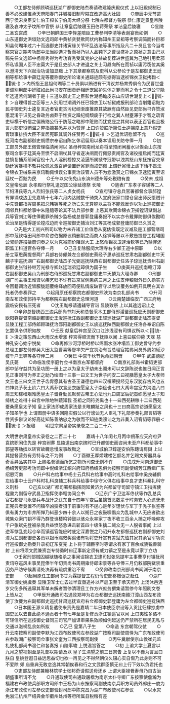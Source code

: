 <!-- { "loadSidebar": true } -->
　　○工部左侍郎顾璘巡抚湖广都御史陆杰奏请改建隆庆殿仪式  上以旧殿规制已善不必改建惟承天府阳春门并城楼旧制卑隘宜改造高大壮固
　　○庚辰中元节遣西宁侯宋良臣安仁伯王桓长宁伯周大经分祭  七陵左都督方锐祭  恭仁康定景皇帝陵寝及哀冲太子坟所中官祭  恭让章皇后陵寝玉田伯蒋荣祭  孝洁皇后陵寝
　　○显陵二圣玄宫成
　　○辛巳朝鲜国王李怿差陪臣工曹参判李清等表谢宴赉如例
　　○山东道御史洪垣劾文选司郎中黄祯贪婪欺罔状内称知州王显祖等考察调简而补巨郡知县何瑚年过六十而选御史并诸寅缘关节坏乱选法等事所指及凡二十员且言今当考察京官之期考功郎中法当妙选才哲而祯乃以人品钝下之曹世盛补之原祯之意由己以贿先任文选郎中杨育秀得为考功育秀受其党护之益故复荐进世盛冀为己地引用柔邪怀私误国人臣不忠莫大于是且吏部人才进退之关士习趋向所在而祯以庸污窃位其奚以澄清天下兴起治功请加显黜  上下其章都察院及吏科从公参论于是左都御史王廷相等都给事中薛廷宠等覆称御史所论诸关通踪迹颇有据得旨逮祯锦衣卫狱拷鞫＜锍-釒＞内所指王显祖何瑚等二十员俱以贿进有干清议并杨育秀俱令为民曹世盛更调别用郎中奸赃如此尚书安在因责廷相廷宠回护失体之罪而宥之令十三道公举隐年选道若何瑚者于是十三道以御史王之臣彭世潮杨瞻皮东山应诏世潮复上＜锍-釒＞自理得旨之臣等三人别用世潮调外任已锦衣卫以祯狱成报刑部论当削籍诏黜为民寻御史刘士逵复言近者官吏贪污纪纲渐废推原其故厥有由然臣见吏部尚书许赞淑慝混淆于识见之昏政务卤莽于性资之躁纪纲颓废于行检之巽人材壅滞于才智之疏胥吏纵横于听信之偏贿赂公行于防范之略郎中赃败而犹党庇之其何以表正百官也且极言六部吏役贿滥之弊指摘甚悉并以为赞罪  上曰许赞朕所简任士逵揣度上意乃假吏胥琐事排挤大臣不宜居宪职其调外任赞再＜锍-釒＞乞退优诏慰留不允
　　○巡抚河南右副都御史胡缵宗奉诏自陈乞休诏留用以奏本误用关防夺俸一月
　　○初工部员外郎王佩管理临清闸河以  圣母梓宫南祔龙舟将至预闭闸蓄水以俟会山东按察司佥事于廷寅舟至愤不启闸杖其守者遂决闸而行佩怒责闸官及诸役擅启闸而廷寅益愤复捕系前闸官役十九人淫刑榜掠又淩逼所属禠夺冠带以洩其怒山东抚按官交章劾廷寅暴横不敬并论佩忿激召衅请置廷寅罪而戒饬佩  上谓廷寅慢上虐下恬不畏法令锦衣卫械系来京讯鞫佩惧误公事责治该管人员不为忿激贳之已锦衣卫逮廷寅至诏廷杖一百黜为民
　　○壬午以灾伤免山东滨州德州等处税粮有差
　　○癸未  成祖文皇帝忌辰  永孝殿行祭礼遣定国公徐延德祭  长陵
　　○旌表广东孝子容璊等二人节妇湛氏等九人烈妇张氏等二人贞女杨氏
　　○宣府镇守总兵官署都督佥事郝镗有罪谪戍边卫先嘉靖十七年六月内达贼数千骑突入宣府张家口镗仓皇出师反堕贼计中先锋都指挥周冕把总韩锦等死之所亡失无算镗以主将不能救反诈以功上巡按御史阎邻兵科都给事中朱隆禧等论其不法兵部参奏  上恶其欺罔命锦衣卫捕镗诏狱副总兵等官刘江等住俸戴罪杀贼少监杨成总督郭登庸奏报不以实亦令戴罪防御俱俟勘明论治至是情得遂论镗戍边而令巡按御史捕治刘江等其杨成郭登庸防御已久贳之
　　○先是大工初兴所司以物力未齐诸工价值悉从宽估俟既定议减及是工部营缮司郎中范钦屯田司郎中俞咨伯据原议稍删削之而商人徐铎等屡以不敷告提督工程翊国公郭勋遂掇拾商词奏之以为克减商价阻误大工  上怒命锦衣卫逮治钦等已乃赎罪还职监工科道官各夺俸一月
　　○己丑复除服阕大理寺右少卿王道中原职
　　○以册立覃恩荫提督两广兵部右侍郎兼左佥都御史蔡经子思恭巡抚甘肃右副都御史牛天麟子宇巡抚湖广右副都御史陆杰子光弼巡抚陕西右副都御史任洛子琼巡抚贵州右副都御史张钺孙继芳光禄寺卿赵廷瑞弟廷璋俱为国子生
　　○庚寅升巡抚南赣汀漳右副都御史吴山为刑部右侍郎巡抚甘肃右副都御史牛天麟为大理寺卿
　　○刑部湖广司主事王惟贤以疾乞归不许有旨京官例患病三月之上住支俸粮限外日久勘实方令回籍调治近皆朦胧题覆络绎放回苟便私情废缺官守以后议覆务如例开具明白其诈托者仍参奏罪之
　　○起用原任都察院右都御史熊浃为南京礼部尚书
　　○升河南左布政使郭持平为都察院右副都御史总理河道
　　○云南楚雄临安广西三府地震临安民有压死者
　　○沈王胤栘请遣辅导官诣  显陵致祭  上以其途远诏止之
　　○辛卯总督陕西三边兵部尚书刘天和总督采木工部侍郎潘鉴巡抚应天副都御史欧阳铎提督南赣副都御史王浚巡抚江西副都御史王暐巡抚湖广副都御史陆杰提督  显陵工程工部侍郎顾璘抚治郧阳副都御史王以旂巡抚陕西副都御史任洛各奉诏自陈乞罢俱令供职如故
　　○壬辰  献皇后梓宫至汉口江沙浅涩有司惧议所以＜锍-釒＞浚之策忽西山大雨汉水增涨  梓宫得顺流而下抚臣以闻  上喜曰朕仰荷  天庥  慈神孔安心始宁悦矣
　　○命再修沙河浮桥时桥以绵雨水涨冲塌监工御史曾守约参总理工部左侍郎吴大田太监曹喜等督率欠严宜罚治有旨总理官姑弗问员外周如砥沙稷千户王铎等各夺俸二月
　　○癸巳  中宫千秋节免命妇朝贺
　　○甲午  武庙德妃吴氏薨
　　○命临淮侯李庭竹佥书南京右军都督府
　　○南京礼部尚书霍韬吏部郎中邹守益共为圣功图一册上之以为皇太子幼未出阁未可以文辞陈说也惟日闻正言见正事则可为养正之助乃绘图十三事一曰文王为世子问安二曰视膳愿皇太子大孝师文王也三曰文王世子齿胄愿其有古圣王谦德也四曰汉桓荣授经见东汉犹存古风也五曰神尧茅茨土阶六曰大禹菲饮食恶衣服愿皇太子崇俭也七曰大禹卑宫室力沟洫八曰周王知稼穑艰难愿皇太子啬身勤民默契古帝王心法也九曰周室后妃蚕织愿皇太子知绮绣之难得十曰宫中隙地种蔬知我  圣祖之同符尧禹也十一曰西苑耕稼十二曰西苑蚕桑愿皇太子知  皇上家法即成周家法是关睢麟趾之风也十三曰商高宗访道愿皇太子知圣学也  上谓图册中语多回隐实假公以行谤讪无人臣礼下礼部参奏礼部言韬等性资多僻议论好高徒知陈善纳忠之为敬而不知迹类谤讪之为非奏入诏宥韬等罪册＜锍-釒＞报寝
　　明世宗肃皇帝实录卷之二百二十六


大明世宗肃皇帝实录卷之二百二十七
　　嘉靖十八年闰七月丙申朔革应天府府尹袁摈职闲住先是  梓宫祔葬  显陵道出南京摈时已升都御史而咨尚未至户科都给事中郭鋆等劾摈以转官故輙怠慢废事故黜之
　　○宣城伯卫錞遂安伯陈鏸请肩舆  上以其提督营务有劳特与之不为例
　　○丁酉徽王厚爝建楼乞额名并乞赐文房器具与奇香异品实其中  上赐名餋德而所乞之物所司查无例不许
　　○戊戌升河南道御史杨绍芳吏部考功司郎中倪缉浙江绍兴府知府杨绍恩俱为按察司副使绍芳江西缉广东绍恩河南
　　○升户科右给事中杨士云兵科右给事中高时礼科右给事中奚良辅俱左给事中士云户科时礼科良辅工科兵科给事中徐守义俱右给事中良才吏科秦礼科守义刑科
　　○己亥以湖广都司署都指挥同知黄济为兴都留守司留守镇江卫指挥使程鼐为副留守武昌卫指挥使李翱协同佥书
　　○辽东广宁卫达军佟伏等作乱总兵官右都督马永督兵与战歼之辽东自十四年军变后虽擒首恶数辈于时务安人心遗孽未正宪典者竟置不问镇卒凶狡者狃于前事时有不逞心是年岁馑伏与军丁于秃子张鉴等俱有勇力为市井所惮乃紏恶少四十余人以朔日之夜鼓啸倡众为乱城中人无应者欲出城集众索门钥不得乃群登谯楼鸣钟鼓以骇众永率家丁夜不收三百余人捕之呼噪仰攻千户张斌先登被杀我兵益愤怒急进击斩首四十级生擒二贼众无一人脱者事闻  上以逆军悖乱变起仓卒而镇巡官能应时底定深嘉悦之乃诏升永左都督巡抚右副都御史刘漳为左副都御史各赉以银币赐敕奖谕诸有功将吏升赏有差斌先恤其家其余官军功次行巡按御史勘奏升录初辽东变完  上卜将于辅臣李时等谓永有家丁百余咸骁锐善骑射  上曰将须文武兼资岂专恃勇时曰辽事新定须有威力镇之至是永竟以家丁立功
　　○壬寅刑部贼囚越狱随格杀之事闻诏锦衣卫逮司狱张凤提牢主事曹亨付镇抚司责讯夺巡风主事吴昆俸半年切责尚书周期雍侍郎宋景等各夺俸三月仍敕部院狱禁重囚务严防守候奏请处决再有疏虞重治不宥
　　○癸卯改南京刑部尚书闻渊于南京吏部
　　○起用原任工部尚书甘为霖提督工程仍令吏部移檄促之赴任
　　○湖广清军御史姚虞奏  显陵卫军士亡去过半宜亟追补以严扈卫至于承天府乃  上汤沐邑连岁灾伤多所逃窜其军单未解者暂停清理且工作方兴庶务猬集请暂停今年照刷文卷  上皆从之
　　○甲辰升通政司右通政郑坤为右佥都御史巡抚南赣汀漳山西左布政使丁汝夔为右副都御史巡抚甘肃巡抚宣府右佥都御史郭登庸为左佥都御史巡抚陕西
　　○日本国王源义晴复遣使来贡先是嘉靖二年日本使臣宗设等入贡比归肆掠虏中国吏民以去自此绝不通贡者十有七年至是复修贡浙江镇巡官以闻  上曰夷性多谲不可轻信所在巡按御史督同三司官严加译审果系效顺如例起送仍严禁所在居民无私与交通以滋祸乱余如所拟
　　○乙巳  皇第八子生
　　○命造  东宫朝驾仪仗
　　○升云南按察司副使李默为江西布政使司左参政湖广按察司副使周怿为广东布政使司右参政湖广按察司佥事张文奎为江西按察司副使
　　○丙午奠献使京山侯崔元监礼使礼部尚书温仁和各奏报  山陵事竣  上悦温旨答之
　　○初  上谕大学士夏言以九月之望视朝至是礼部以期请及以  皇子生涓望之前三日祭告  上复以不豫为言且曰朕自  皇姚登遐日益远思益切也欲一再见之不得然朝仪久辍心实自惭乃此身则不可不爱除  郊  庙重典无敢怠逸其常朝俟春和行之文武群臣慎无曰上行下效以负君托也
　　○吏部左侍郎兼翰林院学士张邦奇请假送母还乡  上谓大臣禄餋寿母乃自古治朝盛事所请不允
　　○升通政使司右通政屠楷为南京太仆寺卿广东按察使詹瀚为福建右布政使兵部职方司郎中王杨为山东按察司副使南京兵职方司员外郎庄一俊为浙江布政使司左参议吏部验封司郎中陈克昌为湖广布政使司右参议
　　○以水灾免浙江杭州严绍典金华衢州处州等府所属县税粮有差
